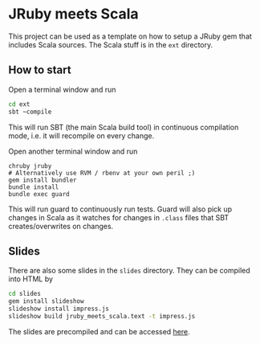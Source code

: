 JRuby meets Scala
=================

This project can be used as a template on how to setup a JRuby gem that includes Scala sources.
The Scala stuff is in the `ext` directory.

How to start
------------
Open a terminal window and run
```bash
cd ext
sbt ~compile
```
This will run SBT (the main Scala build tool) in continuous compilation mode, i.e. it will recompile on every change.


Open another terminal window and run
```
chruby jruby
# Alternatively use RVM / rbenv at your own peril ;)
gem install bundler
bundle install
bundle exec guard
```
This will run guard to continuously run tests. Guard will also pick up changes in Scala as it watches for changes in `.class` files that SBT creates/overwrites on changes.

Slides
------
There are also some slides in the `slides` directory. They can be compiled into HTML by
```bash
cd slides
gem install slideshow
slideshow install impress.js
slideshow build jruby_meets_scala.text -t impress.js
```

The slides are precompiled and can be accessed [here](http://RubyAndScala.github.io/jruby_meets_scala/slides/jruby_meets_scala.html).

